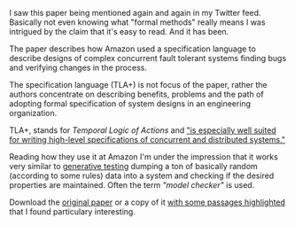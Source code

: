 <!--
layout: post
title: Formal Methods at Amazon
-->

I saw this paper being mentioned again and again in my Twitter
feed. Basically not even knowing what "formal methods" really means I
was intrigued by the claim that it's easy to read. And it has been.

The paper describes how Amazon used a specification language to
describe designs of complex concurrent fault tolerant systems finding
bugs and verifying changes in the process.

The specification language (TLA+) is not focus of the paper, rather
the authors concentrate on describing benefits, problems and the path
of adopting formal specification of system designs in an engineering
organization.

TLA+, stands for *Temporal Logic of Actions* and ["is especially well
suited for writing high-level specifications of concurrent and
distributed systems."][tla-intro]

Reading how they use it at Amazon I'm under the impression that it
works very similar to [generative testing] dumping a ton of basically
random (according to some rules) data into a system and checking if
the desired properties are maintained. Often the term *"model
checker"* is used.

Download the [original paper] or a copy of it [with some passages highlighted][highlights]
that I found particulary interesting.

[tla-intro]: http://research.microsoft.com/en-us/um/people/lamport/tla/tla-intro.html
[generative testing]: http://blog.8thlight.com/connor-mendenhall/2013/10/31/check-your-work.html
[original paper]: http://research.microsoft.com/en-us/um/people/lamport/tla/amazon.html
[highlights]: /images/formal-methods-amazon.pdf
